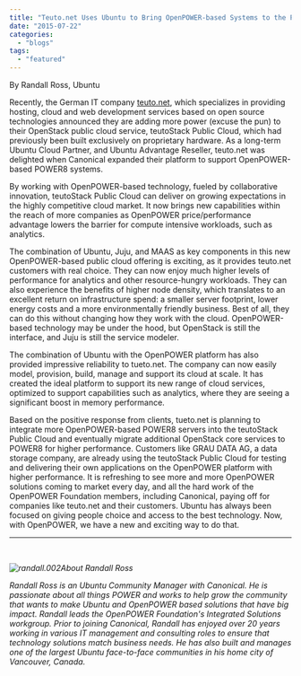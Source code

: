 ```yaml
---
title: "Teuto.net Uses Ubuntu to Bring OpenPOWER-based Systems to the Public Cloud"
date: "2015-07-22"
categories: 
  - "blogs"
tags: 
  - "featured"
---
```


By Randall Ross, Ubuntu

Recently, the German IT company [teuto.net](https://insights.ubuntu.com/2015/06/09/teuto-net-uses-ubuntu-to-bring-ibm-power8-to-the-public-cloud/), which specializes in providing hosting, cloud and web development services based on open source technologies announced they are adding more power (excuse the pun) to their OpenStack public cloud service, teutoStack Public Cloud, which had previously been built exclusively on proprietary hardware. As a long-term Ubuntu Cloud Partner, and Ubuntu Advantage Reseller, teuto.net was delighted when Canonical expanded their platform to support OpenPOWER-based POWER8 systems.

By working with OpenPOWER-based technology, fueled by collaborative innovation, teutoStack Public Cloud can deliver on growing expectations in the highly competitive cloud market. It now brings new capabilities within the reach of more companies as OpenPOWER price/performance advantage lowers the barrier for compute intensive workloads, such as analytics.

The combination of Ubuntu, Juju, and MAAS as key components in this new OpenPOWER-based public cloud offering is exciting, as it provides teuto.net customers with real choice. They can now enjoy much higher levels of performance for analytics and other resource-hungry workloads. They can also experience the benefits of higher node density, which translates to an excellent return on infrastructure spend: a smaller server footprint, lower energy costs and a more environmentally friendly business. Best of all, they can do this without changing how they work with the cloud. OpenPOWER-based technology may be under the hood, but OpenStack is still the interface, and Juju is still the service modeler.

The combination of Ubuntu with the OpenPOWER platform has also provided impressive reliability to tueto.net. The company can now easily model, provision, build, manage and support its cloud at scale. It has created the ideal platform to support its new range of cloud services, optimized to support capabilities such as analytics, where they are seeing a significant boost in memory performance.

Based on the positive response from clients, tueto.net is planning to integrate more OpenPOWER-based POWER8 servers into the teutoStack Public Cloud and eventually migrate additional OpenStack core services to POWER8 for higher performance. Customers like GRAU DATA AG, a data storage company, are already using the teutoStack Public Cloud for testing and delivering their own applications on the OpenPOWER platform with higher performance. It is refreshing to see more and more OpenPOWER solutions coming to market every day, and all the hard work of the OpenPOWER Foundation members, including Canonical, paying off for companies like teuto.net and their customers. Ubuntu has always been focused on giving people choice and access to the best technology. Now, with OpenPOWER, we have a new and exciting way to do that.

* * *

 

_![randall.002](images/randall.002-150x150.png)About Randall Ross_

_Randall Ross is an Ubuntu Community Manager with Canonical. He is passionate about all things POWER and works to help grow the community that wants to make Ubuntu and OpenPOWER based solutions that have big impact. Randall leads the OpenPOWER Foundation's Integrated Solutions workgroup. Prior to joining Canonical, Randall has enjoyed over 20 years working in various IT management and consulting roles to ensure that technology solutions match business needs. He has also built and manages one of the largest Ubuntu face-to-face communities in his home city of Vancouver, Canada._
